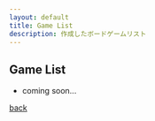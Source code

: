```yaml
---
layout: default
title: Game List
description: 作成したボードゲームリスト
---
```


## Game List

- coming soon...

[back](./)
